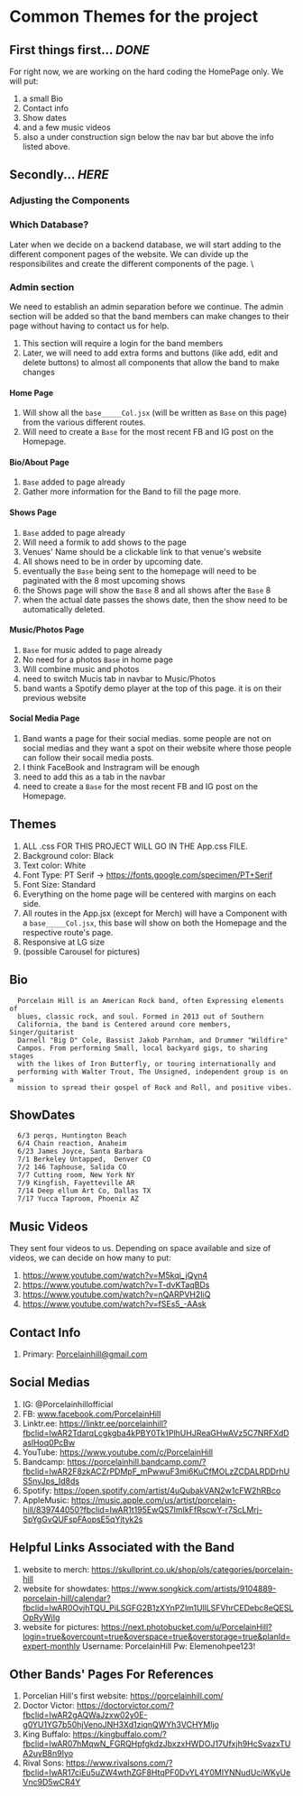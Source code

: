 # Common Themes for the project 
## First things first... ***DONE***
For right now, we are working on the hard coding the HomePage only. We will put:
1) a small Bio
2) Contact info 
3) Show dates
4) and a few music videos
5) also a under construction sign below the nav bar but above the info listed above.
## Secondly... ***HERE***
### Adjusting the Components 

### Which Database?
Later when we decide on a backend database, we will start adding to the different component pages of the website. We can divide up the responsibilites and create the different components of the page. \

### Admin section
We need to establish an admin separation before we continue. The admin section will be added so that the band members can make changes to their page without having to contact us for help. 
1) This section will require a login for the band members
2) Later, we will need to add extra forms and buttons (like add, edit and delete buttons) to almost all components that allow the band to make changes

#### Home Page 
1) Will show all the `base_____Col.jsx` (will be written as `Base` on this page) from the various different routes.
2) Will need to create a `Base` for the most recent FB and IG post on the Homepage.
#### Bio/About Page
1) `Base` added to page already
2) Gather more information for the Band to fill the page more. 
#### Shows Page
1) `Base` added to page already
2) Will need a formik to add shows to the page
3) Venues' Name should be a clickable link to that venue's website
4) All shows need to be in order by upcoming date.
5) eventually the `Base` being sent to the homepage will need to be paginated with the 8 most upcoming shows
6) the Shows page will show the `Base` 8 and all shows after the `Base` 8
7) when the actual date passes the shows date, then the show need to be automatically deleted.
#### Music/Photos Page
1) `Base` for music added to page already
2) No need for a photos `Base` in home page
3) Will combine music and photos 
4) need to switch Mucis tab in navbar to Music/Photos
5) band wants a Spotify demo player at the top of this page. it is on their previous website
#### Social Media Page
1) Band wants a page for their social medias. some people are not on social medias and they want a spot on their website where those people can follow their socail media posts.
2) I think FaceBook and Instragram will be enough
3) need to add this as a tab in the navbar 
4) need to create a `Base` for the most recent FB and IG post on the Homepage.

## Themes
1) ALL .css FOR THIS PROJECT WILL GO IN THE App.css FILE.
2) Background color: Black
3) Text color: White 
4) Font Type: PT Serif  -> https://fonts.google.com/specimen/PT+Serif
5) Font Size: Standard
6) Everything on the home page will be centered with margins on each side.
7) All routes in the App.jsx (except for Merch) will have a Component with a `base_____Col.jsx`, this base will show on both the Homepage and the respective route's page.
8) Responsive at LG size 
9) (possible Carousel for pictures)
## Bio
      Porcelain Hill is an American Rock band, often Expressing elements of
      blues, classic rock, and soul. Formed in 2013 out of Southern
      California, the band is Centered around core members, Singer/guitarist
      Darnell "Big D" Cole, Bassist Jakob Parnham, and Drummer "Wildfire"
      Campos. From performing Small, local backyard gigs, to sharing stages
      with the likes of Iron Butterfly, or touring internationally and
      performing with Walter Trout, The Unsigned, independent group is on a
      mission to spread their gospel of Rock and Roll, and positive vibes.
## ShowDates
      6/3 perqs, Huntington Beach 
      6/4 Chain reaction, Anaheim 
      6/23 James Joyce, Santa Barbara
      7/1 Berkeley Untapped,  Denver CO
      7/2 146 Taphouse, Salida CO
      7/7 Cutting room, New York NY
      7/9 Kingfish, Fayetteville AR
      7/14 Deep ellum Art Co, Dallas TX
      7/17 Yucca Taproom, Phoenix AZ
## Music Videos
They sent four videos to us. Depending on space available and size of videos, we can decide on how many to put:
1) https://www.youtube.com/watch?v=M5kqi_jQyn4 
2) https://www.youtube.com/watch?v=T-dvKTaqBDs
3) https://www.youtube.com/watch?v=nQARPVH2IiQ
4) https://www.youtube.com/watch?v=fSEs5_-AAsk
## Contact Info
1) Primary: Porcelainhill@gmail.com
## Social Medias 
1) IG: @Porcelainhillofficial
2) FB: www.facebook.com/PorcelainHill
3) Linktr.ee: https://linktr.ee/porcelainhill?fbclid=IwAR2TdarqLcgkgba4kPBY0Tk1PlhUHJReaGHwAVz5C7NRFXdDaslHoq0PcBw
4) YouTube: https://www.youtube.com/c/PorcelainHill
5) Bandcamp: https://porcelainhill.bandcamp.com/?fbclid=IwAR2F8zkACZrPDMpF_mPwwuF3mi6KuCfMOLzZCDALRDDrhUS5nvJps_Id8ds
6) Spotify: https://open.spotify.com/artist/4uQubakVAN2w1cFW2hRBco
7) AppleMusic: https://music.apple.com/us/artist/porcelain-hill/839744050?fbclid=IwAR1t195EwQS7ImIkFfRscwY-r7ScLMrj-SpYgGvQUFspFAopsE5qYjtyk2s
## Helpful Links Associated with the Band
1) website to merch: https://skullprint.co.uk/shop/ols/categories/porcelain-hill
2) website for showdates: https://www.songkick.com/artists/9104889-porcelain-hill/calendar?fbclid=IwAR0OvjhTQU_PiLSGFG2B1zXYnPZlm1UllLSFVhrCEDebc8eQESLOpRyWjIg 
3) website for pictures: https://next.photobucket.com/u/PorcelainHill?login=true&overcount=true&overspace=true&overstorage=true&planId=expert-monthly
      Username: PorcelainHill 
      Pw: Elemenohpee123!
## Other Bands' Pages For References
1) Porcelian Hill's first website: https://porcelainhill.com/
2) Doctor Victor: https://doctorvictor.com/?fbclid=IwAR2gAQWaJzxw02y0E-g0YU1YG7b50hjVenoJNH3Xd1ziqnQWYh3VCHYMljo
3) King Buffalo: https://kingbuffalo.com/?fbclid=IwAR07hMqwN_FGRQHpfgkdzJbxzxHWDOJ17Ufxjh9HcSvazxTUA2uyB8n9Iyo
4) Rival Sons: https://www.rivalsons.com/?fbclid=IwAR17ciEu5uZW4wthZGF8HtqPF0DvYL4Y0MIYNNudUciWKyUeVnc9D5wCR4Y
